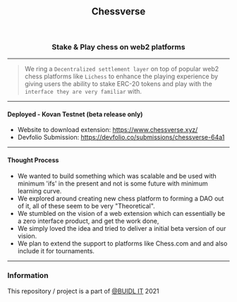 <div align="center">

<h2 > Chessverse </h2>
<br>

</div>

<h3 align="center">Stake & Play chess on web2 platforms</h3>


------------------------------------------

> We ring a `Decentralized settlement layer` on top of popular web2 chess platforms like `Lichess` to enhance the playing experience by giving users the ability to stake ERC-20 tokens and play with the `interface they are very familiar` with.

------------------------------------------
#### Deployed - Kovan Testnet (beta release only)

- Website to download extension: https://www.chessverse.xyz/
- Devfolio Submission: https://devfolio.co/submissions/chessverse-64a1




------------------------------------------

#### Thought Process

- We wanted to build something which was scalable and be used with minimum 'ifs' in the present and not is some future with minimum learning curve.
- We explored around creating new chess platform to forming a DAO out of it, all of these seem to be very "Theoretical".
- We stumbled on the vision of a web extension which can essentially be a zero interface product, and get the work done,
- We simply loved the idea and tried to deliver a initial beta version of our vision.
- We plan to extend the support to platforms like Chess.com and and also include it for tournaments.

------------------------------------------

### Information

This repository / project is a part of [@BUIDL IT](https://buidlit.devfolio.co/) 2021
